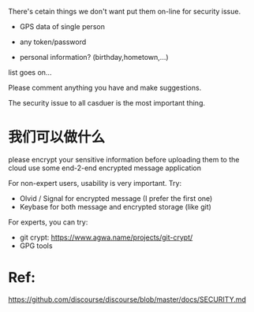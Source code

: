 There's cetain things we don't want put them on-line for security issue.

- GPS data of single person

- any token/password

- personal information? (birthday,hometown,...)

list goes on...

Please comment anything you have and make suggestions.

The security issue to all casduer is the most important thing.


# 我们可以做什么
please encrypt your sensitive information before uploading them to the cloud use some end-2-end encrypted message application

For non-expert users, usability is very important. Try:

- Olvid / Signal for encrypted message (I prefer the first one)
- Keybase for both message and encrypted storage (like git)

For experts, you can try:

- git crypt: https://www.agwa.name/projects/git-crypt/
- GPG tools

# Ref:

https://github.com/discourse/discourse/blob/master/docs/SECURITY.md


